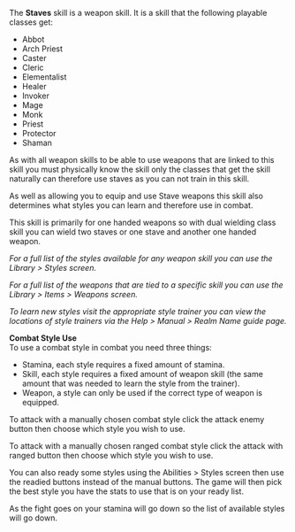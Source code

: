 ---
---
The **Staves** skill is a weapon skill. It is a skill that the following playable classes get:

*   Abbot
*   Arch Priest
*   Caster
*   Cleric
*   Elementalist
*   Healer
*   Invoker
*   Mage
*   Monk
*   Priest
*   Protector
*   Shaman

As with all weapon skills to be able to use weapons that are linked to this skill you must physically know the skill only the classes that get the skill naturally can therefore use staves as you can not train in this skill.

As well as allowing you to equip and use Stave weapons this skill also determines what styles you can learn and therefore use in combat.

This skill is primarily for one handed weapons so with dual wielding class skill you can wield two staves or one stave and another one handed weapon.

_For a full list of the styles available for any weapon skill you can use the Library > Styles screen._

_For a full list of the weapons that are tied to a specific skill you can use the Library > Items > Weapons screen._

_To learn new styles visit the appropriate style trainer you can view the locations of style trainers via the Help > Manual > Realm Name guide page._

**Combat Style Use**  
To use a combat style in combat you need three things:

*   Stamina, each style requires a fixed amount of stamina.
*   Skill, each style requires a fixed amount of weapon skill (the same amount that was needed to learn the style from the trainer).
*   Weapon, a style can only be used if the correct type of weapon is equipped.

To attack with a manually chosen combat style click the attack enemy button then choose which style you wish to use.

To attack with a manually chosen ranged combat style click the attack with ranged button then choose which style you wish to use.

You can also ready some styles using the Abilities > Styles screen then use the readied buttons instead of the manual buttons. The game will then pick the best style you have the stats to use that is on your ready list.

As the fight goes on your stamina will go down so the list of available styles will go down.